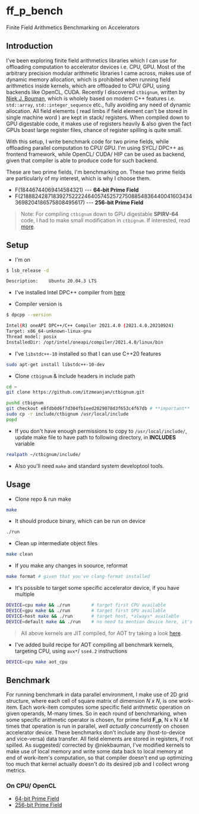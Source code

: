 # ff_p_bench

Finite Field Arithmetics Benchmarking on Accelerators

## Introduction

I've been exploring finite field arithmetics libraries which I can use for offloading computation to accelerator devices i.e. CPU, GPU. Most of the arbitrary precision modular arithmetic libraries I came across, makes use of dynamic memory allocation, which is prohibited when running field arithmetics inside kernels, which are offloaded to CPU/ GPU, using backends like OpenCL, CUDA. Recently I discovered `ctbignum`, written by [Niek J. Bouman](https://github.com/niekbouman/ctbignum), which is wholely based on modern C++ features i.e. `std::array`, `std::integer_sequence` etc., fully avoiding any need of dynamic allocation. All field elements ( read limbs if field element can't be stored in single machine word ) are kept in stack/ registers. When compiled down to GPU digestable code, it makes use of registers heavily & also given the fact GPUs boast large register files, chance of register spilling is quite small.

With this setup, I write benchmark code for two prime fields, while offloading parallel computation to CPU/ GPU. I'm using SYCL/ DPC++ as frontend framework, while OpenCL/ CUDA/ HIP can be used as backend, given that compiler is able to produce code for such backend.

These are two prime fields, I'm benchmarking on. These two prime fields are particularly of my interest, which is why I choose them.

- F(18446744069414584321) --- **64-bit Prime Field**
- F(21888242871839275222246405745257275088548364400416034343698204186575808495617) --- **256-bit Prime Field**

> Note: For compiling `ctbignum` down to GPU digestable **SPIRV-64** code, I had to make small modification in `ctbignum`. If interested, read [more](https://github.com/niekbouman/ctbignum/pull/48).

## Setup

- I'm on

```bash
$ lsb_release -d

Description:    Ubuntu 20.04.3 LTS
```

- I've installed Intel DPC++ compiler from [here](https://www.intel.com/content/www/us/en/developer/tools/oneapi/base-toolkit-download.html)

- Compiler version is

```bash
$ dpcpp --version

Intel(R) oneAPI DPC++/C++ Compiler 2021.4.0 (2021.4.0.20210924)
Target: x86_64-unknown-linux-gnu
Thread model: posix
InstalledDir: /opt/intel/oneapi/compiler/2021.4.0/linux/bin
```

- I've `libstdc++-10` installed so that I can use C++20 features

```bash
sudo apt-get install libstdc++-10-dev
```

- Clone `ctbignum` & include headers in include path

```bash
cd ~
git clone https://github.com/itzmeanjan/ctbignum.git

pushd ctbignum
git checkout e8fdb0d6f7d304fb1eed2029078d3f653c4f67db # **important**
sudo cp -r include/ctbignum /usr/local/include
popd
```

- If you don't have enough permissions to copy to `/usr/local/include/`, update make file to have path to following directory, in **INCLUDES** variable

```bash
realpath ~/ctbignum/include/
```

- Also you'll need `make` and standard system developtool tools.

## Usage

- Clone repo & run make

```bash
make
```

- It should produce binary, which can be run on device

```bash
./run
```

- Clean up intermediate object files

```bash
make clean
```

- If you make any changes in soource, reformat

```bash
make format # given that you've clang-format installed
```

- It's possible to target some specific accelerator device, if you have multiple

```bash
DEVICE=cpu make && ./run        # target first CPU available
DEVICE=gpu make && ./run        # target first GPU available
DEVICE=host make && ./run       # target host, *always* available
DEVICE=default make && ./run    # no need to mention device here, it's default case
```

> All above kernels are JIT compiled, for AOT try taking a look [here](https://www.intel.com/content/www/us/en/develop/documentation/oneapi-dpcpp-cpp-compiler-dev-guide-and-reference/top/compilation/ahead-of-time-compilation.html).

- I've added build recipe for AOT compiling all benchmark kernels, targeting CPU, using `avx*`/ `sse4.2` instructions

```bash
DEVICE=cpu make aot_cpu
```

## Benchmark

For running benchmark in data parallel environment, I make use of 2D grid structure, where each cell of square matrix of dimension *N x N*, is one work-item. Each work-item computes some specific field arithmetic operation on given operands, M-many times. So in each round of benchmarking, when some specific arithmetic operator is chosen, for prime field **F_p**, N x N x M times that operation is run in parallel, *well actually concurrently* on chosen accelerator device. These benchmarks don't include any (host-to-device and vice-versa) data transfer. All field elements are stored in registers, if not spilled. As suggested/ corrected by @niekbauman, I've modified kernels to make use of local memory and write some data back to local memory at end of work-item's computation, so that compiler doesn't end up optimizing too much that kernel actually doesn't do its desired job and I collect wrong metrics.

### On CPU/ OpenCL

- [64-bit Prime Field](benchmarks/64-bit-on-cpu.md)
- [256-bit Prime Field](benchmarks/256-bit-on-cpu.md)
